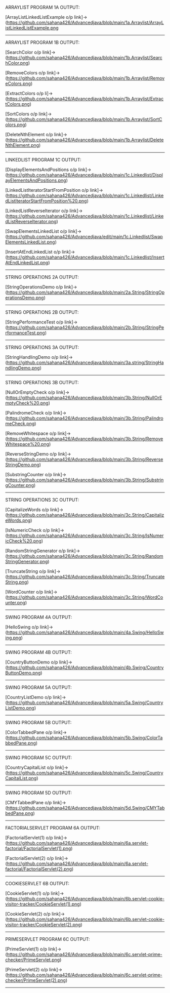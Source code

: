 ARRAYLIST PROGRAM 1A OUTPUT:
  
[ArrayListLinkedListExample o/p link]->(https://github.com/sahana426/Advancedjava/blob/main/1a.Arraylist/ArrayListLinkedListExample.png

---------------------------------------------------------------------------------------------------------------------------------------------------------------------
ARRAYLIST PROGRAM 1B OUTPUT:

[SearchColor o/p link]->(https://github.com/sahana426/Advancedjava/blob/main/1b.Arraylist/SearchColor.png)

[RemoveColors o/p link]->(https://github.com/sahana426/Advancedjava/blob/main/1b.Arraylist/RemoveColors.png)

[ExtractColors o/p li]->(https://github.com/sahana426/Advancedjava/blob/main/1b.Arraylist/ExtractColors.png)

[SortColors o/p link]->(https://github.com/sahana426/Advancedjava/blob/main/1b.Arraylist/SortColors.png)

[DeleteNthElement o/p link]->(https://github.com/sahana426/Advancedjava/blob/main/1b.Arraylist/DeleteNthElement.png)

---------------------------------------------------------------------------------------------------------------------------------------------------------------------
LINKEDLIST PROGRAM 1C OUTPUT:

[DisplayElementsAndPositions o/p link]->(https://github.com/sahana426/Advancedjava/blob/main/1c.Linkedlist/DisplayElementsAndPositions.png)

[LinkedListIteratorStartFromPosition o/p link]->(https://github.com/sahana426/Advancedjava/blob/main/1c.Linkedlist/LinkedListIteratorStartFromPosition%20.png)

[LinkedListReverseIterator o/p link]->(https://github.com/sahana426/Advancedjava/blob/main/1c.Linkedlist/LinkedListReverseIterator.png)

[SwapElementsLinkedList o/p link]->(https://github.com/sahana426/Advancedjava/edit/main/1c.Linkedlist/SwapElementsLinkedList.png)

[InsertAtEndLinkedList o/p link]->(https://github.com/sahana426/Advancedjava/blob/main/1c.Linkedlist/InsertAtEndLinkedList.png)

---------------------------------------------------------------------------------------------------------------------------------------------------------------------
STRING OPERATIONS 2A OUTPUT:

[StringOperationsDemo o/p link]->(https://github.com/sahana426/Advancedjava/blob/main/2a.String/StringOperationsDemo.png)

---------------------------------------------------------------------------------------------------------------------------------------------------------------------
STRING OPERATIONS 2B OUTPUT:

[StringPerformanceTest o/p link]->(https://github.com/sahana426/Advancedjava/blob/main/2b.String/StringPerformanceTest.png)

---------------------------------------------------------------------------------------------------------------------------------------------------------------------
STRING OPERATIONS 3A OUTPUT:

[StringHandlingDemo o/p link]->(https://github.com/sahana426/Advancedjava/blob/main/3a.string/StringHandlingDemo.png)

---------------------------------------------------------------------------------------------------------------------------------------------------------------------
STRING OPERATIONS 3B OUTPUT:

[NullOrEmptyCheck o/p link]->(https://github.com/sahana426/Advancedjava/blob/main/3b.String/NullOrEmptyCheck%20.png)

[PalindromeCheck o/p link]->(https://github.com/sahana426/Advancedjava/blob/main/3b.String/PalindromeCheck.png)

[RemoveWhitespace o/p link]->(https://github.com/sahana426/Advancedjava/blob/main/3b.String/RemoveWhitespace%20.png)

[ReverseStringDemo o/p link]->(https://github.com/sahana426/Advancedjava/blob/main/3b.String/ReverseStringDemo.png)

[SubstringCounter o/p link]->(https://github.com/sahana426/Advancedjava/blob/main/3b.String/SubstringCounter.png)

---------------------------------------------------------------------------------------------------------------------------------------------------------------------
STRING OPERATIONS 3C OUTPUT:

[CapitalizeWords o/p link]->(https://github.com/sahana426/Advancedjava/blob/main/3c.String/CapitalizeWords.png)

[IsNumericCheck o/p link]->(https://github.com/sahana426/Advancedjava/blob/main/3c.String/IsNumericCheck%20.png)

[RandomStringGenerator o/p link]->(https://github.com/sahana426/Advancedjava/blob/main/3c.String/RandomStringGenerator.png)

[TruncateString o/p link]->(https://github.com/sahana426/Advancedjava/blob/main/3c.String/TruncateString.png)

[WordCounter o/p link]->(https://github.com/sahana426/Advancedjava/blob/main/3c.String/WordCounter.png)

---------------------------------------------------------------------------------------------------------------------------------------------------------------------
SWING PROGRAM 4A OUTPUT:

[HelloSwing o/p link]->(https://github.com/sahana426/Advancedjava/blob/main/4a.Swing/HelloSwing.png)

---------------------------------------------------------------------------------------------------------------------------------------------------------------------
SWING PROGRAM 4B OUTPUT:

[CountryButtonDemo o/p link]->(https://github.com/sahana426/Advancedjava/blob/main/4b.Swing/CountryButtonDemo.png)

---------------------------------------------------------------------------------------------------------------------------------------------------------------------
SWING PROGRAM 5A OUTPUT:

[CountryListDemo o/p link]->(https://github.com/sahana426/Advancedjava/blob/main/5a.Swing/CountryListDemo.png)

---------------------------------------------------------------------------------------------------------------------------------------------------------------------
SWING PROGRAM 5B OUTPUT:

[ColorTabbedPane o/p link]->(https://github.com/sahana426/Advancedjava/blob/main/5b.Swing/ColorTabbedPane.png)

---------------------------------------------------------------------------------------------------------------------------------------------------------------------
SWING PROGRAM 5C OUTPUT:

[CountryCapitalList o/p link]->(https://github.com/sahana426/Advancedjava/blob/main/5c.Swing/CountryCapitalList.png)

---------------------------------------------------------------------------------------------------------------------------------------------------------------------
SWING PROGRAM 5D OUTPUT:

[CMYTabbedPane o/p link]->(https://github.com/sahana426/Advancedjava/blob/main/5d.Swing/CMYTabbedPane.png)

---------------------------------------------------------------------------------------------------------------------------------------------------------------------
FACTORIALSERVLET PROGRAM 6A OUTPUT:

[FactorialServlet(1) o/p link]->(https://github.com/sahana426/Advancedjava/blob/main/6a.servlet-factorial/FactorialServlet(1).png)

[FactorialServlet(2) o/p link]->(https://github.com/sahana426/Advancedjava/blob/main/6a.servlet-factorial/FactorialServlet(2).png)

---------------------------------------------------------------------------------------------------------------------------------------------------------------------
COOKIESERVLET 6B OUTPUT:

[CookieServlet(1) o/p link]->(https://github.com/sahana426/Advancedjava/blob/main/6b.servlet-cookie-visitor-tracker/CookieServlet(1).png)

[CookieServlet(2) o/p link]->(https://github.com/sahana426/Advancedjava/blob/main/6b.servlet-cookie-visitor-tracker/CookieServlet(2).png)

---------------------------------------------------------------------------------------------------------------------------------------------------------------------
PRIMESERVLET PROGRAM 6C OUTPUT:

[PrimeServlet(1) o/p link]->(https://github.com/sahana426/Advancedjava/blob/main/6c.servlet-prime-checker/PrimeServlet.png)

[PrimeServlet(2) o/p link]->(https://github.com/sahana426/Advancedjava/blob/main/6c.servlet-prime-checker/PrimeServlet(2).png)

---------------------------------------------------------------------------------------------------------------------------------------------------------------------

















